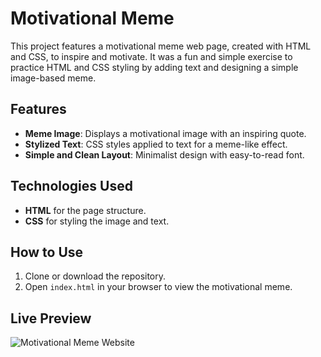 # Motivational Meme

This project features a motivational meme web page, created with HTML and CSS, to inspire and motivate. It was a fun and simple exercise to practice HTML and CSS styling by adding text and designing a simple image-based meme.

## Features

- **Meme Image**: Displays a motivational image with an inspiring quote.
- **Stylized Text**: CSS styles applied to text for a meme-like effect.
- **Simple and Clean Layout**: Minimalist design with easy-to-read font.

## Technologies Used

- **HTML** for the page structure.
- **CSS** for styling the image and text.

## How to Use

1. Clone or download the repository.
2. Open `index.html` in your browser to view the motivational meme.

## Live Preview

![Motivational Meme Website](https://bootcamp-projects-2024.github.io/Motivational-Meme/) 
